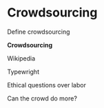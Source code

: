 # Crowdsourcing

Define crowdsourcing

**Crowdsourcing**

Wikipedia

Typewright

Ethical questions over labor

Can the crowd do more?